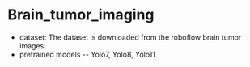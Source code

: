 # Brain_tumor_imaging

- dataset: The dataset is downloaded from the roboflow brain tumor images
- pretrained models -- Yolo7, Yolo8, Yolo11
